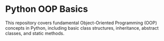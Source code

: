 # Python OOP Basics

This repository covers fundamental Object-Oriented Programming (OOP) concepts in Python, including basic class structures, inheritance, abstract classes, and static methods.
